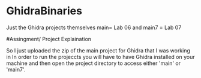 # GhidraBinaries
Just the Ghidra projects themselves main= Lab 06 and main7 = Lab 07 


#Assingment/ Project Explaination 

So I just uploaded the zip of the main project for Ghidra that I was working in
In order to run the projeccts you will have to have Ghidra installed on your machine and then open the project directory
to access either 'main' or 'main7'.
